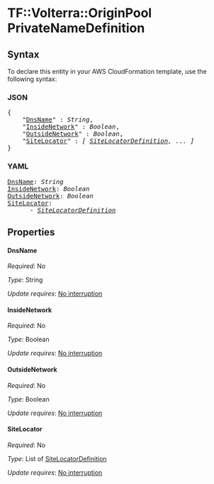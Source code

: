 # TF::Volterra::OriginPool PrivateNameDefinition

## Syntax

To declare this entity in your AWS CloudFormation template, use the following syntax:

### JSON

<pre>
{
    "<a href="#dnsname" title="DnsName">DnsName</a>" : <i>String</i>,
    "<a href="#insidenetwork" title="InsideNetwork">InsideNetwork</a>" : <i>Boolean</i>,
    "<a href="#outsidenetwork" title="OutsideNetwork">OutsideNetwork</a>" : <i>Boolean</i>,
    "<a href="#sitelocator" title="SiteLocator">SiteLocator</a>" : <i>[ <a href="sitelocatordefinition.md">SiteLocatorDefinition</a>, ... ]</i>
}
</pre>

### YAML

<pre>
<a href="#dnsname" title="DnsName">DnsName</a>: <i>String</i>
<a href="#insidenetwork" title="InsideNetwork">InsideNetwork</a>: <i>Boolean</i>
<a href="#outsidenetwork" title="OutsideNetwork">OutsideNetwork</a>: <i>Boolean</i>
<a href="#sitelocator" title="SiteLocator">SiteLocator</a>: <i>
      - <a href="sitelocatordefinition.md">SiteLocatorDefinition</a></i>
</pre>

## Properties

#### DnsName

_Required_: No

_Type_: String

_Update requires_: [No interruption](https://docs.aws.amazon.com/AWSCloudFormation/latest/UserGuide/using-cfn-updating-stacks-update-behaviors.html#update-no-interrupt)

#### InsideNetwork

_Required_: No

_Type_: Boolean

_Update requires_: [No interruption](https://docs.aws.amazon.com/AWSCloudFormation/latest/UserGuide/using-cfn-updating-stacks-update-behaviors.html#update-no-interrupt)

#### OutsideNetwork

_Required_: No

_Type_: Boolean

_Update requires_: [No interruption](https://docs.aws.amazon.com/AWSCloudFormation/latest/UserGuide/using-cfn-updating-stacks-update-behaviors.html#update-no-interrupt)

#### SiteLocator

_Required_: No

_Type_: List of <a href="sitelocatordefinition.md">SiteLocatorDefinition</a>

_Update requires_: [No interruption](https://docs.aws.amazon.com/AWSCloudFormation/latest/UserGuide/using-cfn-updating-stacks-update-behaviors.html#update-no-interrupt)

